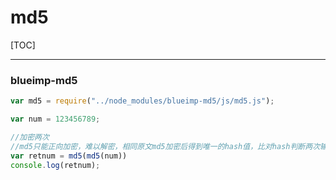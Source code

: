 # md5

[TOC]

***

### blueimp-md5

```js
var md5 = require("../node_modules/blueimp-md5/js/md5.js");

var num = 123456789;

//加密两次
//md5只能正向加密，难以解密，相同原文md5加密后得到唯一的hash值，比对hash判断两次输入是否一致
var retnum = md5(md5(num))
console.log(retnum);


```



